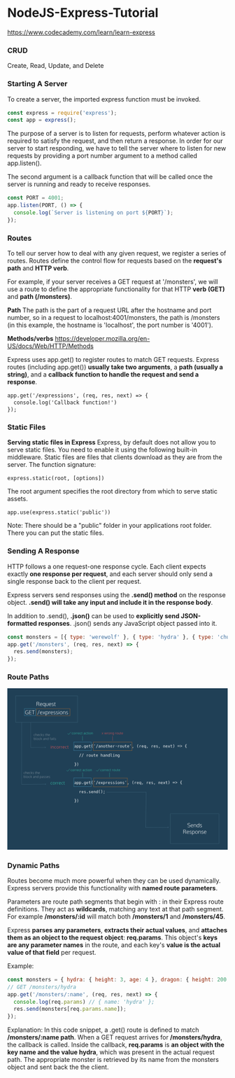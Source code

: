 # NodeJS-Express-Tutorial
https://www.codecademy.com/learn/learn-express

### CRUD
Create, Read, Update, and Delete

### Starting A Server
To create a server, the imported express function must be invoked.
```javascript
const express = require('express');
const app = express();
```
The purpose of a server is to listen for requests, perform whatever action is required to satisfy the request, and then return a response.
In order for our server to start responding, we have to tell the server where to listen for new requests by providing a port number argument to a method called app.listen().

The second argument is a callback function that will be called once the server is running and ready to receive responses.
```js
const PORT = 4001;
app.listen(PORT, () => {
  console.log(`Server is listening on port ${PORT}`);
});
```

### Routes
To tell our server how to deal with any given request, we register a series of routes. Routes define the control flow for requests based on the **request's path** and **HTTP verb**.

For example, if your server receives a GET request at '/monsters', we will use a route to define the appropriate functionality for that HTTP **verb (GET)** and **path (/monsters)**.

**Path**
The path is the part of a request URL after the hostname and port number, so in a request to localhost:4001/monsters, the path is /monsters (in this example, the hostname is 'localhost', the port number is '4001').

**Methods/verbs**
https://developer.mozilla.org/en-US/docs/Web/HTTP/Methods

Express uses app.get() to register routes to match GET requests. Express routes (including app.get()) **usually take two arguments**, a **path (usually a string)**, and a **callback function to handle the request and send a response**.
```JS
app.get('/expressions', (req, res, next) => {
  console.log('Callback function!')
});
```

### Static Files
**Serving static files in Express**
Express, by default does not allow you to serve static files. You need to enable it using the following built-in middleware.
Static files are files that clients download as they are from the server.
The function signature:
```JS
express.static(root, [options])
```
The root argument specifies the root directory from which to serve static assets.
```JS
app.use(express.static('public'))
```
Note: There should be a "public" folder in your applications root folder. There you can put the static files.


### Sending A Response
HTTP follows a one request-one response cycle. Each client expects exactly **one response per request**, and each server should only send a single response back to the client per request.

Express servers send responses using the **.send() method** on the response object. **.send() will take any input and include it in the response body**.

In addition to .send(), **.json()** can be used to **explicitly send JSON-formatted responses**. .json() sends any JavaScript object passed into it.

```js
const monsters = [{ type: 'werewolf' }, { type: 'hydra' }, { type: 'chupacabra' }];
app.get('/monsters', (req, res, next) => {
  res.send(monsters);
});
```

### Route Paths
![Route Matching](https://github.com/shafix/NodeJS-Express-Tutorial/blob/master/Route%20matching.PNG)

### Dynamic Paths
Routes become much more powerful when they can be used dynamically. Express servers provide this functionality with **named route parameters**. 

Parameters are route path segments that begin with : in their Express route definitions. They act as **wildcards**, matching any text at that path segment. For example **/monsters/:id** will match both **/monsters/1** and **/monsters/45**.

Express **parses any parameters**, **extracts their actual values**, and **attaches them as an object to the request object**: **req.params**. This object's **keys are any parameter names** in the route, and each key's **value is the actual value of that field** per request.

Example:
```js
const monsters = { hydra: { height: 3, age: 4 }, dragon: { height: 200, age: 350 } };
// GET /monsters/hydra
app.get('/monsters/:name', (req, res, next) => {
  console.log(req.params) // { name: 'hydra' };
  res.send(monsters[req.params.name]);
});
```
Explanation:
In this code snippet, a .get() route is defined to match **/monsters/:name path**. When a GET request arrives for **/monsters/hydra**, the callback is called. Inside the callback, **req.params** is **an object with the key name and the value hydra**, which was present in the actual request path. The appropriate monster is retrieved by its name from the monsters object and sent back the the client.
